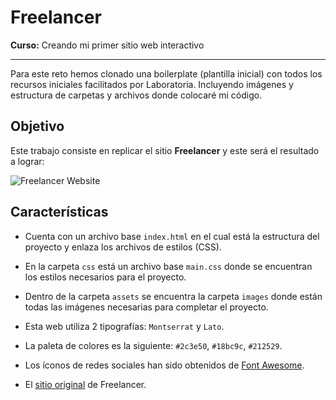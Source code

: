 # Freelancer


 **Curso:** Creando mi primer sitio web interactivo


***

Para este reto hemos clonado una boilerplate (plantilla inicial) con todos los recursos iniciales facilitados por Laboratoria. Incluyendo imágenes y estructura de carpetas y archivos donde colocaré mi código.


## Objetivo

Este trabajo consiste en replicar el sitio **Freelancer** y este será el resultado a lograr:

![Freelancer Website](docs/fullpage.png)

## Características

* Cuenta con un archivo base `index.html` en el cual está la  estructura del proyecto y enlaza los archivos de estilos (CSS).

* En la carpeta `css` está un archivo base `main.css` donde se encuentran los
  estilos necesarios para el proyecto.

* Dentro de la carpeta `assets` se encuentra la carpeta `images` donde están todas las imágenes necesarias para completar el proyecto.

* Esta web utiliza 2 tipografías: `Montserrat` y `Lato`.

* La paleta de colores es la siguiente: `#2c3e50`, `#18bc9c`,
  `#212529`.

* Los íconos de redes sociales han sido obtenidos de [Font Awesome](http://fontawesome.io/).

* El [sitio original](https://blackrockdigital.github.io/startbootstrap-freelancer/)
  de Freelancer.

